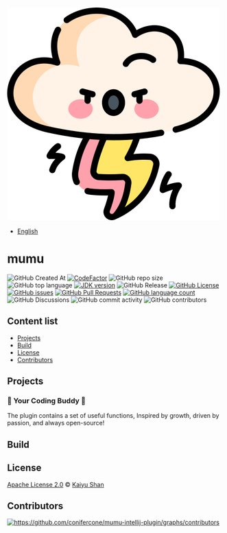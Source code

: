 ![mumu-intellij-plugin](./logo.svg)

- [English](README.md)

# mumu

![GitHub Created At](https://img.shields.io/github/created-at/conifercone/mumu-intellij-plugin)
[![CodeFactor](https://www.codefactor.io/repository/github/conifercone/mumu-intellij-plugin/badge)](https://www.codefactor.io/repository/github/conifercone/mumu-intellij-plugin)
![GitHub repo size](https://img.shields.io/github/repo-size/conifercone/mumu-intellij-plugin)
![GitHub top language](https://img.shields.io/github/languages/top/conifercone/mumu-intellij-plugin)
[![JDK version](https://img.shields.io/badge/JDK-21+-green.svg)](https://adoptium.net/temurin/releases/?version=21)
![GitHub Release](https://img.shields.io/github/v/release/conifercone/mumu-intellij-plugin)
[![GitHub License](https://img.shields.io/github/license/conifercone/mumu-intellij-plugin)](https://github.com/conifercone/mumu-intellij-plugin)
[![GitHub issues](https://img.shields.io/github/issues/conifercone/mumu-intellij-plugin)](https://github.com/conifercone/mumu-intellij-plugin/issues)
[![GitHub Pull Requests](https://img.shields.io/github/issues-pr/conifercone/mumu-intellij-plugin)](https://github.com/conifercone/mumu-intellij-plugin/pulls)
[![GitHub language count](https://img.shields.io/github/languages/count/conifercone/mumu-intellij-plugin)](https://github.com/conifercone/mumu-intellij-plugin)
![GitHub Discussions](https://img.shields.io/github/discussions/conifercone/mumu-intellij-plugin)
![GitHub commit activity](https://img.shields.io/github/commit-activity/m/conifercone/mumu-intellij-plugin)
![GitHub contributors](https://img.shields.io/github/contributors/conifercone/mumu-intellij-plugin)

## Content list

- [Projects](#Projects)
- [Build](#Build)
- [License](#license)
- [Contributors](#contributors)

## Projects

### 🎉 Your Coding Buddy 🎉

The plugin contains a set of useful functions, Inspired by growth, driven by passion, and always
open-source!

## Build

## License

[Apache License 2.0](LICENSE) © <a href="mailto:kaiyu.shan@outlook.com">Kaiyu Shan</a>

## Contributors

<a href="https://github.com/conifercone/mumu/graphs/contributors">
  <img src="https://contrib.rocks/image?repo=conifercone/mumu-intellij-plugin"  alt="https://github.com/conifercone/mumu-intellij-plugin/graphs/contributors"/>
</a>
